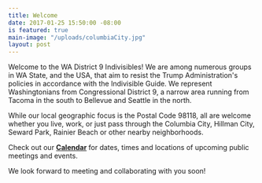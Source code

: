 ```yaml
---
title: Welcome
date: 2017-01-25 15:50:00 -08:00
is featured: true
main-image: "/uploads/columbiaCity.jpg"
layout: post
---
```


Welcome to the WA District 9 Indivisibles! We are among numerous groups in WA State, and the USA, that aim to resist the Trump Administration's policies in accordance with the Indivisible Guide. We represent Washingtonians from Congressional District 9, a narrow area running from Tacoma in the south to Bellevue and Seattle in the north.  

While our local geographic focus is the Postal Code 98118, all are welcome whether you live, work, or just pass through the Columbia City, Hillman City, Seward Park, Rainier Beach or other nearby neighborhoods.

Check out our **[Calendar](http://wa9indivisibles.org/calendar.html)** for dates, times and locations of upcoming public meetings and events.

We look forward to meeting and collaborating with you soon!

